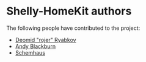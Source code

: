 # Shelly-HomeKit authors

The following people have contributed to the project:

 * [Deomid "rojer" Ryabkov](https://github.com/rojer)
 * [Andy Blackburn](https://github.com/andyblac)
 * [Schemhaus](https://github.com/schemhad)

